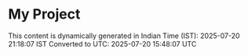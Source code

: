 # My Project

This content is dynamically generated in Indian Time (IST): 2025-07-20 21:18:07 IST
Converted to UTC: 2025-07-20 15:48:07 UTC
